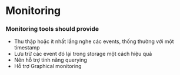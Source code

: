# Monitoring
### Monitoring tools should provide
* Thu thập hoặc ít nhất lắng nghe các events, thống thường với một timestamp
* Lưu trữ các event đó lại trong storage một cách hiệu quả
* Nên hỗ trợ tính năng querying
* Hỗ trợ Graphical monitoring